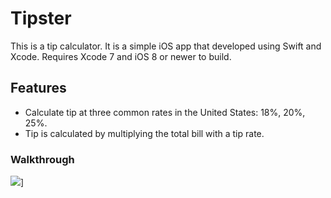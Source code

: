 # Tipster

This is a tip calculator. It is a simple iOS app that developed using Swift and Xcode.
Requires Xcode 7 and iOS 8 or newer to build.

## Features
- Calculate tip at three common rates in the United States: 18%, 20%, 25%.
- Tip is calculated by multiplying the total bill with a tip rate.


### Walkthrough

[![](tipsterGif.gif)](tipsterGif.gif)]


